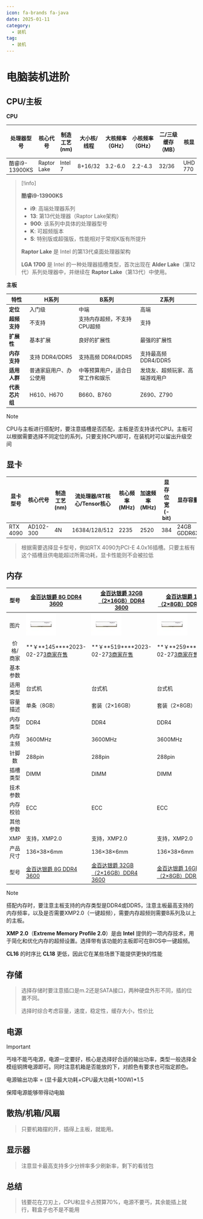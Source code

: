```yaml
---
icon: fa-brands fa-java
date: 2025-01-11
category:
  - 装机
tag:
  - 装机
---
```

# 电脑装机进阶

## CPU/主板

**CPU**

| 处理器型号     | 核心代号    | 制造工艺(nm) | 大小核/线程 | 大核频率（GHz） | 小核频率（GHz） | 二/三级缓存（MB） | 核显    | 基准功耗/加速功耗（W） | 插槽    |
| -------------- | ----------- | ------------ | ----------- | --------------- | --------------- | ----------------- | ------- | ---------------------- | ------- |
| 酷睿i9-13900KS | Raptor Lake | Intel 7      | 8+16/32     | 3.2-6.0         | 2.2-4.3         | 32/36             | UHD 770 | 150/253                | LGA1700 |

> [!info]
>
> **酷睿i9-13900KS**
>
> - **i9**: 高端处理器系列
> - **13**: 第13代处理器（Raptor Lake架构）
> - **900**: 该系列中具体的处理器型号
> - **K**: 可超频版本
> - **S**: 特别版或超强版，性能相对于常规K版有所提升
>
> **Raptor Lake** 是 Intel 的第13代桌面处理器架构
>
> **LGA 1700** 是 Intel 的一种处理器插槽类型，首次出现在 **Alder Lake**（第12代）系列处理器中，并继续在 **Raptor Lake**（第13代）中使用。

**主板**

| 特性           | H系列                  | B系列                            | Z系列                          |
| -------------- | ---------------------- | -------------------------------- | ------------------------------ |
| **定位**       | 入门级                 | 中端                             | 高端                           |
| **超频支持**   | 不支持                 | 支持内存超频，不支持CPU超频      | 支持                           |
| **扩展性**     | 基本扩展               | 良好的扩展性                     | 最强的扩展性                   |
| **内存支持**   | 支持 DDR4/DDR5         | 支持高频 DDR4/DDR5               | 支持最高频 DDR4/DDR5           |
| **适用人群**   | 普通家庭用户、办公使用 | 中等预算用户，适合日常工作和娱乐 | 发烧友、超频玩家、高端游戏用户 |
| **代表芯片组** | H610、H670             | B660、B760                       | Z690、Z790                     |

> [!note]
>
> CPU与主板进行搭配时，要注意插槽是否匹配，主板是否支持该代CPU。主板可以根据需要选择不同定位的系列，只要支持CPU即可，在装机时可以留出升级空间

## 显卡

| 显卡型号 | 核心代号  | 制造工艺 (nm) | 流处理器/RT核心/Tensor核心 | 核心频率 (MHz) | 加速频率 (MHz) | 显存位宽 (-bit) | 显存容量    | 显存频率 (GHz) | 整卡功耗TGP (W) |
| -------- | --------- | ------------- | -------------------------- | -------------- | -------------- | --------------- | ----------- | -------------- | --------------- |
| RTX 4090 | AD102-300 | 4N            | 16384/128/512              | 2235           | 2520           | 384             | 24GB GDDR6X | 21             | 450             |

> 根据需要选择显卡型号，例如RTX 4090为PCI-E 4.0x16插槽。只要主板有这个插槽且供电能超过所需功耗，显卡性能则不会被拉低

## 内存

|   型号    | [金百达银爵 8G DDR4 3600](https://detail.zol.com.cn/memory/index1465798.shtml) | [金百达银爵 32GB（2×16GB）DDR4 3600](https://detail.zol.com.cn/memory/index1465801.shtml) | [金百达银爵 16GB（2×8GB）DDR4 3600](https://detail.zol.com.cn/memory/index1465800.shtml) | [金百达银爵 16GB DDR4 3600](https://detail.zol.com.cn/memory/index1465799.shtml) |
| :-------: | ------------------------------------------------------------ | ------------------------------------------------------------ | ------------------------------------------------------------ | ------------------------------------------------------------ |
|   图片    | [![img](电脑装机进阶.assets\ceerL6XyZwji.jpg)](https://detail.zol.com.cn/memory/index1465798.shtml) | [![img](电脑装机进阶.assets\ceerL6XyZwji-17365761492703.jpg)](https://detail.zol.com.cn/memory/index1465801.shtml) | [![img](电脑装机进阶.assets\ceerL6XyZwji-17365761515496.jpg)](https://detail.zol.com.cn/memory/index1465800.shtml) | [![img](电脑装机进阶.assets\ceerL6XyZwji-17365761549649.jpg)](https://detail.zol.com.cn/memory/index1465799.shtml) |
| 价格/商家 | **￥\**145\****2023-02-27[3商家在售](https://detail.zol.com.cn/1466/1465798/price.shtml) | **￥\**519\****2023-02-27[3商家在售](https://detail.zol.com.cn/1466/1465801/price.shtml) | **￥\**259\****2023-02-27[3商家在售](https://detail.zol.com.cn/1466/1465800/price.shtml) | **￥\**269\****2023-02-27[3商家在售](https://detail.zol.com.cn/1466/1465799/price.shtml) |
| 基本参数  |                                                              |                                                              |                                                              |                                                              |
| 适用类型  | 台式机                                                       | 台式机                                                       | 台式机                                                       | 台式机                                                       |
| 容量描述  | 单条（8GB）                                                  | 套装（2×16GB）                                               | 套装（2×8GB）                                                | 单条（16GB）                                                 |
| 内存类型  | DDR4                                                         | DDR4                                                         | DDR4                                                         | DDR4                                                         |
| 内存主频  | 3600MHz                                                      | 3600MHz                                                      | 3600MHz                                                      | 3600MHz                                                      |
|  针脚数   | 288pin                                                       | 288pin                                                       | 288pin                                                       | 288pin                                                       |
| 插槽类型  | DIMM                                                         | DIMM                                                         | DIMM                                                         | DIMM                                                         |
| 技术参数  |                                                              |                                                              |                                                              |                                                              |
| 内存校验  | ECC                                                          | ECC                                                          | ECC                                                          | ECC                                                          |
| 其他参数  |                                                              |                                                              |                                                              |                                                              |
|    XMP    | 支持，XMP2.0                                                 | 支持，XMP2.0                                                 | 支持，XMP2.0                                                 | 支持，XMP2.0                                                 |
| 产品尺寸  | 136×38×6mm                                                   | 136×38×6mm                                                   | 136×38×6mm                                                   | 136×38×6mm                                                   |
|   型号    | [金百达银爵 8G DDR4 3600](https://detail.zol.com.cn/memory/index1465798.shtml) | [金百达银爵 32GB（2×16GB）DDR4 3600](https://detail.zol.com.cn/memory/index1465801.shtml) | [金百达银爵 16GB（2×8GB）DDR4 3600](https://detail.zol.com.cn/memory/index1465800.shtml) | [金百达银爵 16GB DDR4 3600](https://detail.zol.com.cn/memory/index1465799.shtml) |

> [!note]
>
> 搭配内存时，要注意主板支持的内存类型是DDR4或DDR5，注意主板最高支持的内存频率，以及是否需要XMP2.0（一键超频），需要内存超频则需要B系列及以上的主板。
>
> **XMP 2.0**（**Extreme Memory Profile 2.0**）是由 **Intel** 提供的一项内存技术，用于简化和优化内存的超频设置。选择带有该功能的主板即可在BIOS中一键超频。
>
> **CL16** 的时序比 **CL18** 更低，因此它在某些场景下能提供更快的性能

## 存储

> 选择存储时要注意插口是m.2还是SATA接口，两种硬盘外形不同，插的位置不同。
>
> 选择时综合考虑容量，速度，稳定性，缓存大小，性价比

## 电源

> [!important]
>
> 丐啥不能丐电源，电源一定要好，核心是选择好合适的输出功率，类型一般选择全模组铜牌电源即可。同时注意机箱是否能放的下，对颜色有要求也可指定颜色。
>
> 电源输出功率 = (显卡最大功耗+CPU最大功耗+100W)*1.5 
>
> 保障电源能够带得动电脑

## 散热/机箱/风扇

> 只要机箱摆的开，插得上主板，就能用。

## 显示器

> 注意显卡最高支持多少分辨率多少刷新率，剩下的看钱包

## 总结

> 钱要花在刀刃上，CPU和显卡占预算70%，电源不要丐，其余能插上就行，鞋盒子也不是不能用
